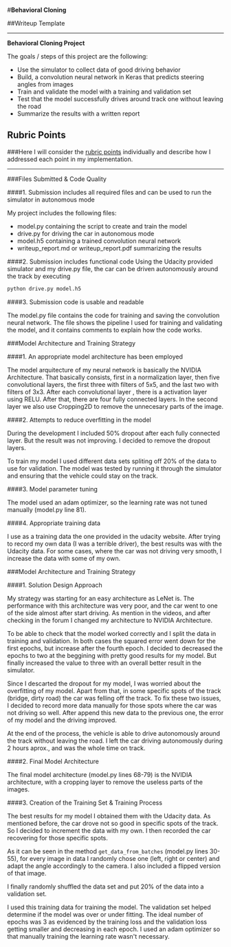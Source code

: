 #**Behavioral Cloning** 

##Writeup Template

---

**Behavioral Cloning Project**

The goals / steps of this project are the following:
* Use the simulator to collect data of good driving behavior
* Build, a convolution neural network in Keras that predicts steering angles from images
* Train and validate the model with a training and validation set
* Test that the model successfully drives around track one without leaving the road
* Summarize the results with a written report

## Rubric Points
###Here I will consider the [rubric points](https://review.udacity.com/#!/rubrics/432/view) individually and describe how I addressed each point in my implementation.  

---
###Files Submitted & Code Quality

####1. Submission includes all required files and can be used to run the simulator in autonomous mode

My project includes the following files:
* model.py containing the script to create and train the model
* drive.py for driving the car in autonomous mode
* model.h5 containing a trained convolution neural network 
* writeup_report.md or writeup_report.pdf summarizing the results

####2. Submission includes functional code
Using the Udacity provided simulator and my drive.py file, the car can be driven autonomously around the track by executing 
```sh
python drive.py model.h5
```

####3. Submission code is usable and readable

The model.py file contains the code for training and saving the convolution neural network. The file shows the pipeline I used for training and validating the model, and it contains comments to explain how the code works.

###Model Architecture and Training Strategy

####1. An appropriate model architecture has been employed

The model arquitecture of my neural network is basically the NVIDIA Architecture. That basically consists, first in a normalization layer, then five convolutional layers, the first three with filters of 5x5, and the last two with filters of 3x3. After each convolutional layer , there is a activation layer using RELU.
After that, there are four fully connected layers. In the second layer we also use Cropping2D to remove the unnecesary parts of the image. 

####2. Attempts to reduce overfitting in the model

During the development I included 50% dropout after each fully connected layer. But the result was not improving. I decided to remove the dropout layers.

To train my model I used different data sets spliting off 20% of the data to use for validation. The model was tested by running it through the simulator and ensuring that the vehicle could stay on the track.

####3. Model parameter tuning

The model used an adam optimizer, so the learning rate was not tuned manually (model.py line 81).

####4. Appropriate training data

I use as a training data the one provided in the udacity website. After trying to record my own data (I was a terrible driver), the best results was with the Udacity data. For some cases, where the car was not driving very smooth, I increase the data with some of my own.  

###Model Architecture and Training Strategy

####1. Solution Design Approach

My strategy was starting for an easy architecture as LeNet is. The performance with this architecture was very poor, and the car went to one of the side almost after start driving. As mention in the videos, and after checking in the forum I changed my architecture to NVIDIA Architecture.

To be able to check that the model worked correctly and I split the data in training and validation. In both cases the squared error went down for the first epochs, but increase after the fourth epoch. I decided to decreased the epochs to two at the beggining with pretty good results for my model. But finally increased the value to three with an overall better result in the simulator.

Since I descarted the dropout for my model, I was worried about the overfitting of my model. Apart from that, in some specific spots of the track (bridge, dirty road) the car was felling off the track. To fix these two issues, I decided to record more data manually for those spots where the car was not driving so well. After append this new data to the previous one, the error of my model and the driving improved.
 
At the end of the process, the vehicle is able to drive autonomously around the track without leaving the road. I left the car driving autonomously during 2 hours aprox., and was the whole time on track. 

####2. Final Model Architecture

The final model architecture (model.py lines 68-79) is the NVIDIA architecture, with a cropping layer to remove the useless parts of the images. 

####3. Creation of the Training Set & Training Process

The best results for my model I obtained them with the Udacity data. As mentioned before, the car drove not so good in specific spots of the track. So I decided to increment the data with my own. I then recorded the car recovering for those specific spots. 

As it can be seen in the method `get_data_from_batches` (model.py lines 30-55), for every image in data I randomly chose one (left, right or center) and adapt the angle accordingly to the camera. I also included a flipped version of that image.

I finally randomly shuffled the data set and put 20% of the data into a validation set. 

I used this training data for training the model. The validation set helped determine if the model was over or under fitting. The ideal number of epochs was 3 as evidenced by the training loss and the validation loss getting smaller and decreasing in each epoch.  I used an adam optimizer so that manually training the learning rate wasn't necessary.
